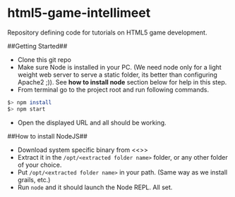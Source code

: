 html5-game-intellimeet
======================

Repository defining code for tutorials on HTML5 game development.

##Getting Started##

* Clone this git repo
* Make sure Node is installed in your PC. (We need node only for a light weight web server to serve a static folder, its better than configuring Apache2 ;)). See **how to install node** section below for help in this step.
* From terminal go to the project root and run following commands.
```bash
$> npm install
$> npm start
```
* Open the displayed URL and all should be working.


##How to install NodeJS##
* Download system specific binary from <<>>
* Extract it in the `/opt/<extracted folder name>` folder, or any other folder of your choice.
* Put `/opt/<extracted folder name>` in your path. (Same way as we install grails, etc.)
* Run `node` and it should launch the Node REPL. All set.


